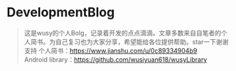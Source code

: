 # DevelopmentBlog
> 这是wusy的个人Bolg，记录着开发的点点滴滴。文章多数来自自笔者的个人简书。为自己复习也为大家分享，希望能给各位提供帮助。star一下谢谢支持
个人简书：https://www.jianshu.com/u/0c89334904b9  
Android library：https://github.com/wusiyuan618/wusyLibrary
